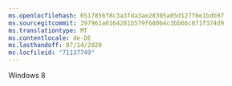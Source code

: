 ```yaml
---
ms.openlocfilehash: 6517856f8c3a3fda3ae28305a05d127f0e1bdb97
ms.sourcegitcommit: 397961a0164281b579f68064c3bb66c071f374d9
ms.translationtype: MT
ms.contentlocale: de-DE
ms.lasthandoff: 07/14/2020
ms.locfileid: "71137749"
---
```

Windows 8
